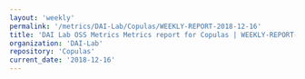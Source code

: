 ```yaml
---
layout: 'weekly'
permalink: '/metrics/DAI-Lab/Copulas/WEEKLY-REPORT-2018-12-16'
title: 'DAI Lab OSS Metrics Metrics report for Copulas | WEEKLY-REPORT-2018-12-16'
organization: 'DAI-Lab'
repository: 'Copulas'
current_date: '2018-12-16'
---
```

